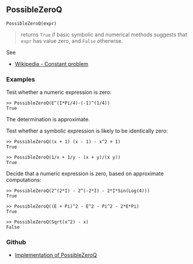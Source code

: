 ## PossibleZeroQ

```
PossibleZeroQ(expr)
```

> returns `True` if basic symbolic and numerical methods suggests that `expr` has value zero, and `False` otherwise.

See
* [Wikipedia - Constant problem](https://en.wikipedia.org/wiki/Constant_problem)

### Examples

Test whether a numeric expression is zero:

```
>> PossibleZeroQ(E^(I*Pi/4)-(-1)^(1/4))
True
```

The determination is approximate.
    
Test whether a symbolic expression is likely to be identically zero:

```
>> PossibleZeroQ((x + 1) (x - 1) - x^2 + 1)
True

>> PossibleZeroQ(1/x + 1/y - (x + y)/(x y))
True
```

Decide that a numeric expression is zero, based on approximate computations:

```
>> PossibleZeroQ(2^(2*I) - 2^(-2*I) - 2*I*Sin(Log(4)))
True

>> PossibleZeroQ((E + Pi)^2 - E^2 - Pi^2 - 2*E*Pi)
True

>> PossibleZeroQ(Sqrt(x^2) - x)
False
```

### Github

* [Implementation of PossibleZeroQ](https://github.com/axkr/symja_android_library/blob/master/symja_android_library/matheclipse-core/src/main/java/org/matheclipse/core/builtin/PredicateQ.java#L909) 
